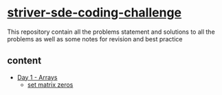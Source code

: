 # [striver-sde-coding-challenge](https://takeuforward.org/interviews/strivers-sde-sheet-top-coding-interview-problems/)

This repository contain all the problems statement and solutions to all the problems as well as some notes for revision and best practice

## content

- [Day 1 - Arrays ](./Day1/readme.md)
  - [set matrix zeros](./Day1/set-matrix-zeros/readme.md)
